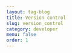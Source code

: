 ```yaml
---
layout: tag-blog
title: Version control
slug: version_control
category: developer
menu: false
order: 1
---
```

